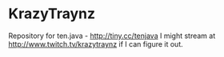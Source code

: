 KrazyTraynz
===========
Repository for ten.java - http://tiny.cc/tenjava
I might stream at http://www.twitch.tv/krazytraynz if I can figure it out.

